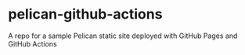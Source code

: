 # pelican-github-actions
A repo for a sample Pelican static site deployed with GitHub Pages and GitHub Actions

